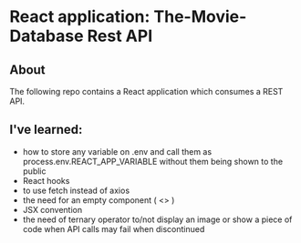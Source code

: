 # React application: The-Movie-Database Rest API

## About
The following repo contains a React application which consumes a REST API.

## I've learned:
* how to store any variable on .env and call them as process.env.REACT_APP_VARIABLE without them being shown to the public
* React hooks
* to use fetch instead of axios
* the need for an empty component ( <> )
* JSX convention
* the need of ternary operator to/not display an image or show a piece of code when API calls may fail when discontinued